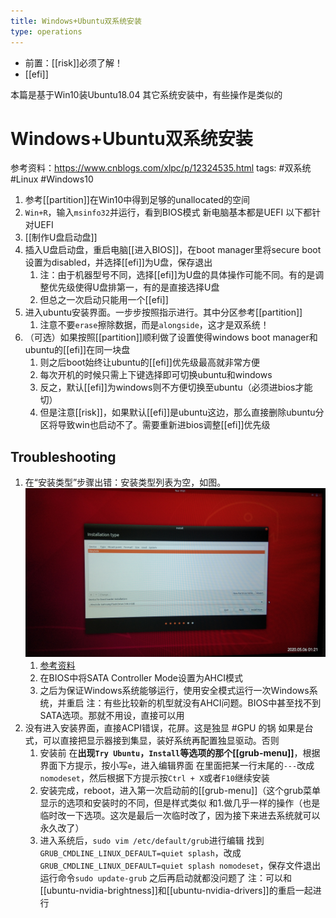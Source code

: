 ```yaml
---
title: Windows+Ubuntu双系统安装
type: operations
---
```

- 前置：[[risk]]必须了解！
- [[efi]]

本篇是基于Win10装Ubuntu18.04
其它系统安装中，有些操作是类似的
# Windows+Ubuntu双系统安装

参考资料：https://www.cnblogs.com/xlpc/p/12324535.html
tags: #双系统 #Linux #Windows10

1. 参考[[partition]]在Win10中得到足够的unallocated的空间
2. `Win+R`，输入`msinfo32`并运行，看到BIOS模式
   新电脑基本都是UEFI
   以下都针对UEFI
3. [[制作U盘启动盘]]
4. 插入U盘启动盘，重启电脑[[进入BIOS]]，在boot manager里将secure boot设置为disabled，并选择[[efi]]为U盘，保存退出
   1. 注：由于机器型号不同，选择[[efi]]为U盘的具体操作可能不同。有的是调整优先级使得U盘排第一，有的是直接选择U盘
   2. 但总之一次启动只能用一个[[efi]]
5. 进入ubuntu安装界面。一步步按照指示进行。其中分区参考[[partition]]
   1. 注意不要`erase`擦除数据，而是`alongside`，这才是双系统！
6. （可选）如果按照[[partition]]顺利做了设置使得windows boot manager和ubuntu的[[efi]]在同一块盘
   1. 则之后boot始终让ubuntu的[[efi]]优先级最高就非常方便
   2. 每次开机的时候只需上下键选择即可切换ubuntu和windows
   3. 反之，默认[[efi]]为windows则不方便切换至ubuntu（必须进bios才能切）
   4. 但是注意[[risk]]，如果默认[[efi]]是ubuntu这边，那么直接删除ubuntu分区将导致win也启动不了。需要重新进bios调整[[efi]]优先级
## Troubleshooting
1. 在“安装类型”步骤出错：安装类型列表为空，如图。
   ![](./installation-type.jpg)
   1. [参考资料](https://blog.csdn.net/weixin_43644231/article/details/105944192)
   2. 在BIOS中将SATA Controller Mode设置为AHCI模式
   3. 之后为保证Windows系统能够运行，使用安全模式运行一次Windows系统，并重启
注：有些比较新的机型就没有AHCI问题。BIOS中甚至找不到SATA选项。那就不用设，直接可以用
2. 没有进入安装界面，直接ACPI错误，花屏。这是独显 #GPU 的锅
   如果是台式，可以直接把显示器接到集显，装好系统再配置独显驱动。否则
   1. 安装前
      在**出现`Try Ubuntu`，`Install`等选项的那个[[grub-menu]]**，根据界面下方提示，按小写`e`，进入编辑界面
      在里面把某一行末尾的`---`改成`nomodeset`，然后根据下方提示按`Ctrl + X`或者`F10`继续安装
   2. 安装完成，reboot，进入第一次启动前的[[grub-menu]]（这个grub菜单显示的选项和安装时的不同，但是样式类似
   和1.做几乎一样的操作（也是临时改一下选项。这次是最后一次临时改了，因为接下来进去系统就可以永久改了）
   3. 进入系统后，`sudo vim /etc/default/grub`进行编辑
      找到`GRUB_CMDLINE_LINUX_DEFAULT=quiet splash`，改成`GRUB_CMDLINE_LINUX_DEFAULT=quiet splash nomodeset`，保存文件退出
      运行命令`sudo update-grub`
      之后再启动就都没问题了
      注：可以和[[ubuntu-nvidia-brightness]]和[[ubuntu-nvidia-drivers]]的重启一起进行
